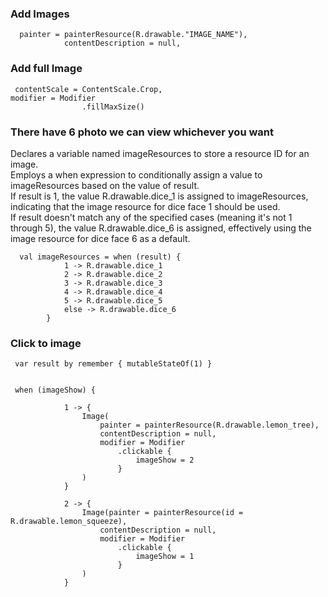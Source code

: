 ### Add Images

````
  painter = painterResource(R.drawable."IMAGE_NAME"),
            contentDescription = null,
````
### Add full Image
````
 contentScale = ContentScale.Crop,
modifier = Modifier
                .fillMaxSize()

````

### There have 6 photo we can view whichever you want
Declares a variable named imageResources to store a resource ID for an image. \
Employs a when expression to conditionally assign a value to imageResources based on the value of result. \
If result is 1, the value R.drawable.dice_1 is assigned to imageResources, indicating that the image resource for dice face 1 should be used. \
If result doesn't match any of the specified cases (meaning it's not 1 through 5), the value R.drawable.dice_6 is assigned, effectively using the image resource for dice face 6 as a default.

````
  val imageResources = when (result) {
            1 -> R.drawable.dice_1
            2 -> R.drawable.dice_2
            3 -> R.drawable.dice_3
            4 -> R.drawable.dice_4
            5 -> R.drawable.dice_5
            else -> R.drawable.dice_6
        }
````
### Click to image

````
 var result by remember { mutableStateOf(1) }


 when (imageShow) {

            1 -> {
                Image(
                    painter = painterResource(R.drawable.lemon_tree),
                    contentDescription = null,
                    modifier = Modifier
                        .clickable {
                            imageShow = 2
                        }
                )
            }

            2 -> {
                Image(painter = painterResource(id = R.drawable.lemon_squeeze),
                    contentDescription = null,
                    modifier = Modifier
                        .clickable {
                            imageShow = 1
                        }
                )
            }
````
